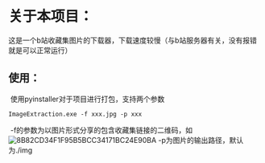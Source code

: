 # 关于本项目：

​	这是一个b站收藏集图片的下载器，下载速度较慢（与b站服务器有关，没有报错就是可以正常运行）
## 使用：

​		使用pyinstaller对于项目进行打包，支持两个参数

```
ImageExtraction.exe -f xxx.jpg -p xxx
```

​		-f的参数为以图片形式分享的包含收藏集链接的二维码，如
![8B82CD34F1F95B5BCC34171BC24E90BA](https://github.com/user-attachments/assets/f1325a70-5f66-4110-95d1-b267736beb88)
​	-p为图片的输出路径，默认为./img
